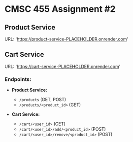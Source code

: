 # CMSC 455 Assignment #2

## Product Service
URL: 'https://product-service-PLACEHOLDER.onrender.com'

## Cart Service
URL: 'https://cart-service-PLACEHOLDER.onrender.com'

### Endpoints:
- **Product Service:**
  - `/products` (GET, POST)
  - `/products/<product_id>` (GET)

- **Cart Service:**
  - `/cart/<user_id>` (GET)
  - `/cart/<user_id>/add/<product_id>` (POST)
  - `/cart/<user_id>/remove/<product_id>` (POST)
